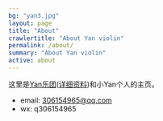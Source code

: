 ```yaml
---
bg: "yan3.jpg"
layout: page
title: "About"
crawlertitle: "About Yan violin"
permalink: /about/
summary: "About Yan violin"
active: about
---
```


这里是[Yan乐团]({{site.url}}/violinsyan/)([详细资料]({{site.url}}/assets/download/ViolinsYan.pdf))和小Yan个人的主页。

- email: 306154965@qq.com
- wx: q306154965
